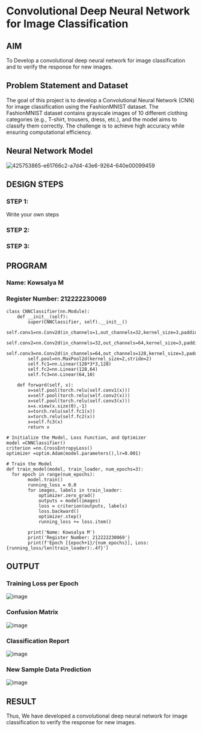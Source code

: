 # Convolutional Deep Neural Network for Image Classification

## AIM

To Develop a convolutional deep neural network for image classification and to verify the response for new images.

## Problem Statement and Dataset

The goal of this project is to develop a Convolutional Neural Network (CNN) for image classification using the FashionMNIST dataset. The FashionMNIST dataset contains grayscale images of 10 different clothing categories (e.g., T-shirt, trousers, dress, etc.), and the model aims to classify them correctly. The challenge is to achieve high accuracy while ensuring computational efficiency.

## Neural Network Model

![425753865-e61766c2-a7d4-43e6-9264-640e00099459](https://github.com/user-attachments/assets/8fb5d755-800a-4bd3-975a-3232e696eead)

## DESIGN STEPS

### STEP 1:
Write your own steps

### STEP 2:

### STEP 3:


## PROGRAM

### Name: Kowsalya M
### Register Number: 212222230069
```
class CNNClassifier(nn.Module):
    def __init__(self):
        super(CNNClassifier, self).__init__()
        self.conv1=nn.Conv2d(in_channels=1,out_channels=32,kernel_size=3,padding=1)
        self.conv2=nn.Conv2d(in_channels=32,out_channels=64,kernel_size=3,padding=1)
        self.conv3=nn.Conv2d(in_channels=64,out_channels=128,kernel_size=3,padding=1)
        self.pool=nn.MaxPool2d(kernel_size=2,stride=2)
        self.fc1=nn.Linear(128*3*3,128)
        self.fc2=nn.Linear(128,64)
        self.fc3=nn.Linear(64,10)

    def forward(self, x):
        x=self.pool(torch.relu(self.conv1(x)))
        x=self.pool(torch.relu(self.conv2(x)))
        x=self.pool(torch.relu(self.conv3(x)))
        x=x.view(x.size(0),-1)
        x=torch.relu(self.fc1(x))
        x=torch.relu(self.fc2(x))
        x=self.fc3(x)
        return x
```

```
# Initialize the Model, Loss Function, and Optimizer
model =CNNClassifier()
criterion =nn.CrossEntropyLoss()
optimizer =optim.Adam(model.parameters(),lr=0.001)
```

```
# Train the Model
def train_model(model, train_loader, num_epochs=3):
  for epoch in range(num_epochs):
        model.train()
        running_loss = 0.0
        for images, labels in train_loader:
            optimizer.zero_grad()
            outputs = model(images)
            loss = criterion(outputs, labels)
            loss.backward()
            optimizer.step()
            running_loss += loss.item()

        print('Name: Kowsalya M')
        print('Register Number: 212222230069')
        print(f'Epoch [{epoch+1}/{num_epochs}], Loss: {running_loss/len(train_loader):.4f}')
```

## OUTPUT
### Training Loss per Epoch

![image](https://github.com/user-attachments/assets/bf2cfe9f-0ddf-4d68-b6d8-bb3c1aca8a72)


### Confusion Matrix

![image](https://github.com/user-attachments/assets/d31630a6-a2cc-46f9-8185-69095370c0a8)


### Classification Report

![image](https://github.com/user-attachments/assets/dc4eedd8-baa7-4dbb-b196-0fdb2d2dfd71)

### New Sample Data Prediction

![image](https://github.com/user-attachments/assets/d7bc961d-ae53-47f4-8b65-e9c3f3ff55c9)


## RESULT

Thus, We have developed a convolutional deep neural network for image classification to verify the response for new images.
